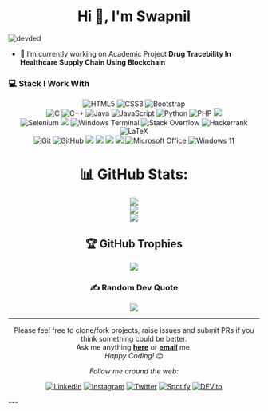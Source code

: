 

<h1 align="center">Hi 👋, I'm Swapnil</h1>


<p align="left"> <img src="https://komarev.com/ghpvc/?username=swapniltake1" alt="devded" /> </p>



- 🌱 I’m currently working on Academic Project **Drug Tracebility In Healthcare Supply Chain Using Blockchain**



### 💻 Stack I Work With
<div align="center">
  
  ![HTML5](https://img.shields.io/badge/html5-%23E34F26.svg?style=for-the-badge&logo=html5&logoColor=white)
  ![CSS3](https://img.shields.io/badge/css3-%231572B6.svg?style=for-the-badge&logo=css3&logoColor=white)
  ![Bootstrap](https://img.shields.io/badge/bootstrap-%23563D7C.svg?style=for-the-badge&logo=bootstrap&logoColor=white)
  <br>
  ![C](https://img.shields.io/badge/c-%2300599C.svg?style=for-the-badge&logo=c&logoColor=white)
  ![C++](https://img.shields.io/badge/c++-%2300599C.svg?style=for-the-badge&logo=c%2B%2B&logoColor=white)
  ![Java](https://img.shields.io/badge/java-%23ED8B00.svg?style=for-the-badge&logo=java&logoColor=white)
  ![JavaScript](https://img.shields.io/badge/javascript-%23323330.svg?style=for-the-badge&logo=javascript&logoColor=%23F7DF1E)
  ![Python](https://img.shields.io/badge/python-3670A0?style=for-the-badge&logo=python&logoColor=ffdd54)
  ![PHP](https://img.shields.io/badge/php-%23777BB4.svg?style=for-the-badge&logo=php&logoColor=white)
   <img src="https://img.shields.io/badge/MySQL-00000F?style=for-the-badge&logo=mysql&logoColor=white">
  <br>
  ![Selenium](https://img.shields.io/badge/-selenium-%43B02A?style=for-the-badge&logo=selenium&logoColor=white)
  <img src="https://img.shields.io/badge/NPM-%23000000.svg?style=for-the-badge&logo=npm&logoColor=white" >
  ![Windows Terminal](https://img.shields.io/badge/Windows%20Terminal-%234D4D4D.svg?style=for-the-badge&logo=windows-terminal&logoColor=white)
  ![Stack Overflow](https://img.shields.io/badge/-Stackoverflow-FE7A16?style=for-the-badge&logo=stack-overflow&logoColor=white)
  ![Hackerrank](https://img.shields.io/badge/-Hackerrank-2EC866?style=for-the-badge&logo=HackerRank&logoColor=white)
  ![LaTeX](https://img.shields.io/badge/latex-%23008080.svg?style=for-the-badge&logo=latex&logoColor=white)
   <br>
  ![Git](https://img.shields.io/badge/git-%23F05033.svg?style=for-the-badge&logo=git&logoColor=white)
  ![GitHub](https://img.shields.io/badge/github-%23121011.svg?style=for-the-badge&logo=github&logoColor=white)
  <img src="https://img.shields.io/badge/Eclipse-FE7A16.svg?style=for-the-badge&logo=Eclipse&logoColor=white" >
  <img src="https://img.shields.io/badge/jupyter-%23FA0F00.svg?style=for-the-badge&logo=jupyter&logoColor=white" >
  <img src="https://img.shields.io/badge/Visual_Studio_Code-0078D4?style=for-the-badge&logo=visual%20studio%20code&logoColor=white" >
  <img src="https://img.shields.io/badge/Xampp-F37623?style=for-the-badge&logo=xampp&logoColor=white" > 
  ![Microsoft Office](https://img.shields.io/badge/Microsoft_Office-D83B01?style=for-the-badge&logo=microsoft-office&logoColor=white)
  ![Windows 11](https://img.shields.io/badge/Windows%2011-%230079d5.svg?style=for-the-badge&logo=Windows%2011&logoColor=white)

</div>


<div align="center">
  
  
# 📊 GitHub Stats:
![](https://github-readme-stats.vercel.app/api?username=swapniltake1&theme=dark&hide_border=false&include_all_commits=false&count_private=false)<br/>
![](https://github-readme-streak-stats.herokuapp.com/?user=swapniltake1&theme=dark&hide_border=false)<br/>
![](https://github-readme-stats.vercel.app/api/top-langs/?username=swapniltake1&theme=dark&hide_border=false&include_all_commits=false&count_private=false&layout=compact)

## 🏆 GitHub Trophies
![](https://github-profile-trophy.vercel.app/?username=swapniltake1&theme=radical&no-frame=false&no-bg=false&margin-w=4)

### ✍️ Random Dev Quote
![](https://quotes-github-readme.vercel.app/api?type=horizontal&theme=radical)

---
  
<div align="center">


Please feel free to clone/fork projects, raise issues and submit PRs if you think something could be better. <br> Ask me anything <a href="https://github.com/swapniltake1/issues/new"><b>here</b></a> or <a href="mailto:swapniltake1@outlook.com"><b>email</b></a> me.
 <br>
<i>Happy Coding!</i> 😊

</div>
<i>Follow me around the web:</i><br>

<a href="https://www.linkedin.com/in/swapniltake1" target="_blank"><img src="https://img.shields.io/badge/linkedin-%230077B5.svg?style=for-the-badge&logo=linkedin&logoColor=white" alt="LinkedIn"></a>
<a href="https://www.instagram.com/swapniltake_patil" target="_blank"><img src="https://img.shields.io/badge/Instagram-%23E4405F.svg?style=for-the-badge&logo=Instagram&logoColor=white" alt="Instagram"></a>
<a href="https://twitter.com/swapniltake1" target="_blank"><img src="https://img.shields.io/badge/Twitter-%231DA1F2.svg?style=for-the-badge&logo=Twitter&logoColor=white" alt="Twitter"></a>
<a href="https://www.youtube.com/@thecodebreaker" target="_blank"><img src="https://img.shields.io/badge/YouTube-%23FF0000.svg?style=for-the-badge&logo=YouTube&logoColor=white" alt="Spotify"></a>
<a href="https://stackoverflow.com/users/16260040/swapnil?tab=profile" target="_blank"><img src="https://img.shields.io/badge/-Stackoverflow-FE7A16?style=for-the-badge&logo=stack-overflow&logoColor=white" alt="DEV.to"></a>

</div>
---
